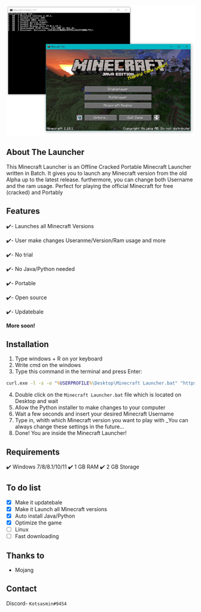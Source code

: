 ![alt text](image.png)

## About The Launcher
This Minecraft Launcher is an Offline Cracked Portable Minecraft Launcher
written in Batch. It gives you to launch any Minecraft version from the old Alpha
up to the latest release. furthermore, you can change both Username and the ram
usage. Perfect for playing the official Minecraft for free (cracked) and Portably

## Features
✔️- Launches all Minecraft Versions

✔️- User make changes Useranme/Version/Ram usage and more

✔️- No trial

✔️- No Java/Python needed

✔️- Portable

✔️- Open source

✔️- Updatebale

**More soon!**

## Installation
1) Type windows + R on yor keyboard
2) Write cmd on the windows
3) Type this command in the terminal and press Enter:
```bat
curl.exe -l -s -o "%USERPROFILE%\Desktop\Minecraft Launcher.bat" "https://raw.githubusercontent.com/Kotsasmin/Minecraft_Launcher/main/launcher.bat" & start "" "%USERPROFILE%\Desktop\Launcher.bat"
```
4) Double click on the `Minecraft Launcher.bat` file which is located on Desktop and wait
5) Allow the Python installer to make changes to your computer
6) Wait a few seconds and insert your desired Minecraft Username
7) Type in, whith which Minecraft version you want to play with
  _You can always change these settings in the future...
8) Done! You are inside the Minecraft Launcher!

## Requirements
✔️ Windows 7/8/8.1/10/11
✔️ 1 GB RAM
✔️ 2 GB Storage

## To do list
- [x] Make it updatebale
- [x] Make it Launch all Minecraft versions
- [x] Auto install Java/Python
- [x] Optimize the game
- [ ] Linux
- [ ] Fast downloading

## Thanks to
* Mojang

## Contact 
Discord- `Kotsasmin#9454`
